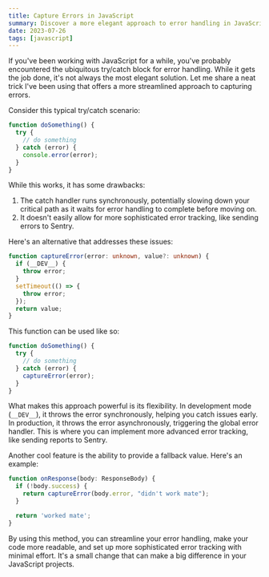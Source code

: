 ```yaml
---
title: Capture Errors in JavaScript
summary: Discover a more elegant approach to error handling in JavaScript, moving beyond the limitations of try/catch.
date: 2023-07-26
tags: [javascript]
---
```


If you've been working with JavaScript for a while, you've probably encountered the ubiquitous try/catch block for error
handling. While it gets the job done, it's not always the most elegant solution. Let me share a neat trick I've been
using that offers a more streamlined approach to capturing errors.

Consider this typical try/catch scenario:

```javascript
function doSomething() {
  try {
    // do something
  } catch (error) {
    console.error(error);
  }
}
```

While this works, it has some drawbacks:

1. The catch handler runs synchronously, potentially slowing down your critical path as it waits for error handling to
   complete before moving on.
2. It doesn't easily allow for more sophisticated error tracking, like sending errors to Sentry.

Here's an alternative that addresses these issues:

```typescript
function captureError(error: unknown, value?: unknown) {
  if (__DEV__) {
    throw error;
  }
  setTimeout(() => {
    throw error;
  });
  return value;
}
```

This function can be used like so:

```javascript
function doSomething() {
  try {
    // do something
  } catch (error) {
    captureError(error);
  }
}
```

What makes this approach powerful is its flexibility. In development mode (`__DEV__`), it throws the error
synchronously, helping you catch issues early. In production, it throws the error asynchronously, triggering the global
error handler. This is where you can implement more advanced error tracking, like sending reports to Sentry.

Another cool feature is the ability to provide a fallback value. Here's an example:

```typescript
function onResponse(body: ResponseBody) {
  if (!body.success) {
    return captureError(body.error, "didn't work mate");
  }

  return 'worked mate';
}
```

By using this method, you can streamline your error handling, make your code more readable, and set up more
sophisticated error tracking with minimal effort. It's a small change that can make a big difference in your JavaScript
projects.
